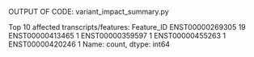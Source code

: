 OUTPUT OF CODE: variant_impact_summary.py

Top 10 affected transcripts/features:
Feature_ID
ENST00000269305    19
ENST00000413465     1
ENST00000359597     1
ENST00000455263     1
ENST00000420246     1
Name: count, dtype: int64
